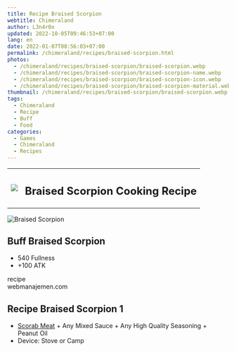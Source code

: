 ```yaml
---
title: Recipe Braised Scorpion
webtitle: Chimeraland
author: L3n4r0x
updated: 2022-10-05T09:46:53+07:00
lang: en
date: 2022-01-07T08:56:03+07:00
permalink: /chimeraland/recipes/braised-scorpion.html
photos:
  - /chimeraland/recipes/braised-scorpion/braised-scorpion.webp
  - /chimeraland/recipes/braised-scorpion/braised-scorpion-name.webp
  - /chimeraland/recipes/braised-scorpion/braised-scorpion-icon.webp
  - /chimeraland/recipes/braised-scorpion/braised-scorpion-material.webp
thumbnail: /chimeraland/recipes/braised-scorpion/braised-scorpion.webp
tags:
  - Chimeraland
  - Recipe
  - Buff
  - Food
categories:
  - Games
  - Chimeraland
  - Recipes
---
```


<section id="bootstrap-wrapper">
  <link
    rel="stylesheet"
    href="https://cdn.statically.io/gh/dimaslanjaka/Web-Manajemen/40ac3225/css/bootstrap-4.5-wrapper.css"
  />
  <div class="row mb-2">
    <div class="col-md-12 mb-2">
      <table class="table" id="post-info">
        <tbody>
          <tr>
            <td>
              <img
                class="d-inline-block me-2"
                src="/chimeraland/recipes/braised-scorpion/braised-scorpion-icon.webp"
                width="auto"
                height="auto"
              />
            </td>
            <td><h1 class="fs-5">Braised Scorpion Cooking Recipe</h1></td>
          </tr>
        </tbody>
      </table>
    </div>
  </div>
  <div class="card mb-2">
    <div class="row g-0">
      <div class="col-sm-4 position-relative mb-2">
        <img
          src="/chimeraland/recipes/braised-scorpion/braised-scorpion-material.webp"
          class="card-img fit-cover w-100 h-100"
          alt="Braised Scorpion"
          data-fancybox="true"
        />
      </div>
      <div class="col-sm-8 mb-2">
        <div class="card-body">
          <h2 class="card-title fs-5">Buff Braised Scorpion</h2>
          <div class="card-text">
            <ul>
              <li>540 Fullness</li>
              <li>+100 ATK</li>
            </ul>
          </div>
          <span class="badge rounded-pill bg-dark">recipe</span>
        </div>
        <div class="card-footer text-end text-muted">webmanajemen.com</div>
      </div>
    </div>
  </div>
  <div class="row mb-2">
    <div class="col-12 col-lg-6 recipe-item mb-2">
      <div class="card">
        <div class="card-body">
          <h2 class="card-title fs-5">Recipe Braised Scorpion 1</h2>
          <div class="card-text">
            <ul>
              <li>
                <a
                  class="text-decoration-none"
                  href="/chimeraland/materials/scorab-meat.html"
                  >Scorab Meat</a
                ><span> + </span>Any Mixed Sauce<span> + </span>Any High Quality
                Seasoning<span> + </span>Peanut Oil
              </li>
              <li>Device: Stove or Camp</li>
            </ul>
          </div>
        </div>
      </div>
    </div>
  </div>
</section>